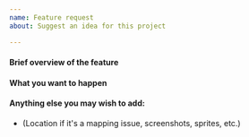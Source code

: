 ```yaml
---
name: Feature request
about: Suggest an idea for this project

---
```


#### Brief overview of the feature


#### What you want to happen

 
#### Anything else you may wish to add:
- (Location if it's a mapping issue, screenshots, sprites, etc.)

